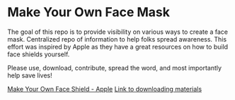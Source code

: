 # Make Your Own Face Mask
The goal of this repo is to provide visibility on various ways to create a face mask. Centralized repo of information to help folks spread awareness. This effort was inspired by Apple as they have a great resources on how to build face shields yourself. 

Please use, download, contribute, spread the word, and most importantly help save lives!

[Make Your Own Face Shield - Apple](https://support.apple.com/en-us/HT211142)
[Link to downloading materials](https://github.com/timsully/make-your-own-face-mask/blob/master/Apple-face-shield-make-files.zip)
